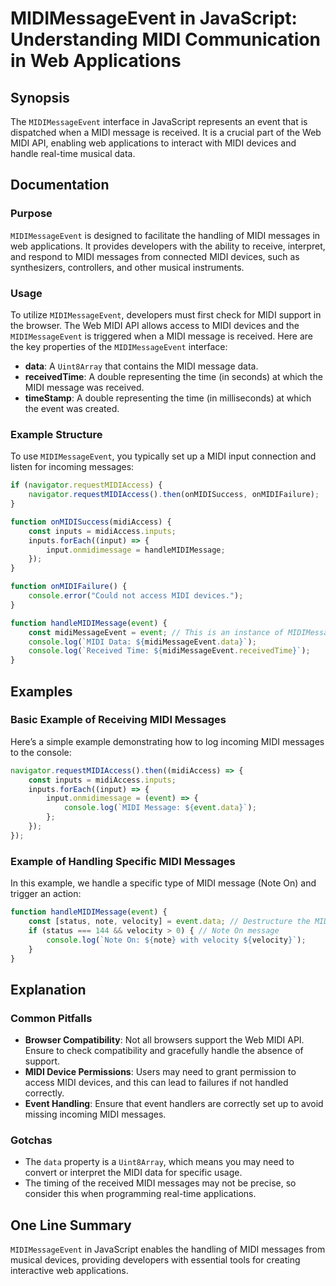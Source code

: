 <!--
Meta Description: # MIDIMessageEvent in JavaScript: Understanding MIDI Communication in Web Applications ## Synopsis The `MIDIMessageEvent` interface in JavaScript repr...
Meta Keywords: midi, midimessageevent, event, data, messages
-->

# MIDIMessageEvent in JavaScript: Understanding MIDI Communication in Web Applications

## Synopsis
The `MIDIMessageEvent` interface in JavaScript represents an event that is dispatched when a MIDI message is received. It is a crucial part of the Web MIDI API, enabling web applications to interact with MIDI devices and handle real-time musical data.

## Documentation
### Purpose
`MIDIMessageEvent` is designed to facilitate the handling of MIDI messages in web applications. It provides developers with the ability to receive, interpret, and respond to MIDI messages from connected MIDI devices, such as synthesizers, controllers, and other musical instruments.

### Usage
To utilize `MIDIMessageEvent`, developers must first check for MIDI support in the browser. The Web MIDI API allows access to MIDI devices and the `MIDIMessageEvent` is triggered when a MIDI message is received. Here are the key properties of the `MIDIMessageEvent` interface:

- **data**: A `Uint8Array` that contains the MIDI message data.
- **receivedTime**: A double representing the time (in seconds) at which the MIDI message was received.
- **timeStamp**: A double representing the time (in milliseconds) at which the event was created.

### Example Structure
To use `MIDIMessageEvent`, you typically set up a MIDI input connection and listen for incoming messages:

```javascript
if (navigator.requestMIDIAccess) {
    navigator.requestMIDIAccess().then(onMIDISuccess, onMIDIFailure);
}

function onMIDISuccess(midiAccess) {
    const inputs = midiAccess.inputs;
    inputs.forEach((input) => {
        input.onmidimessage = handleMIDIMessage;
    });
}

function onMIDIFailure() {
    console.error("Could not access MIDI devices.");
}

function handleMIDIMessage(event) {
    const midiMessageEvent = event; // This is an instance of MIDIMessageEvent
    console.log(`MIDI Data: ${midiMessageEvent.data}`);
    console.log(`Received Time: ${midiMessageEvent.receivedTime}`);
}
```

## Examples
### Basic Example of Receiving MIDI Messages
Here’s a simple example demonstrating how to log incoming MIDI messages to the console:

```javascript
navigator.requestMIDIAccess().then((midiAccess) => {
    const inputs = midiAccess.inputs;
    inputs.forEach((input) => {
        input.onmidimessage = (event) => {
            console.log(`MIDI Message: ${event.data}`);
        };
    });
});
```

### Example of Handling Specific MIDI Messages
In this example, we handle a specific type of MIDI message (Note On) and trigger an action:

```javascript
function handleMIDIMessage(event) {
    const [status, note, velocity] = event.data; // Destructure the MIDI data
    if (status === 144 && velocity > 0) { // Note On message
        console.log(`Note On: ${note} with velocity ${velocity}`);
    }
}
```

## Explanation
### Common Pitfalls
- **Browser Compatibility**: Not all browsers support the Web MIDI API. Ensure to check compatibility and gracefully handle the absence of support.
- **MIDI Device Permissions**: Users may need to grant permission to access MIDI devices, and this can lead to failures if not handled correctly.
- **Event Handling**: Ensure that event handlers are correctly set up to avoid missing incoming MIDI messages.

### Gotchas
- The `data` property is a `Uint8Array`, which means you may need to convert or interpret the MIDI data for specific usage.
- The timing of the received MIDI messages may not be precise, so consider this when programming real-time applications.

## One Line Summary
`MIDIMessageEvent` in JavaScript enables the handling of MIDI messages from musical devices, providing developers with essential tools for creating interactive web applications.